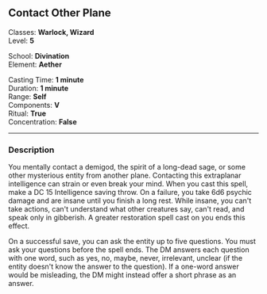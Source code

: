 ## Contact Other Plane

Classes: **Warlock, Wizard**  
Level: **5**  

School: **Divination**  
Element: **Aether**  

Casting Time: **1 minute**  
Duration: **1 minute**  
Range: **Self**  
Components: **V**  
Ritual: **True**  
Concentration: **False**  

------

### Description

You mentally contact a demigod, the spirit of a long-dead sage, or some other mysterious entity from another plane. Contacting this extraplanar intelligence can strain or even break your mind. When you cast this spell, make a DC 15 Intelligence saving throw. On a failure, you take 6d6 psychic damage and are insane until you finish a long rest. While insane, you can't take actions, can't understand what other creatures say, can't read, and speak only in gibberish. A greater restoration spell cast on you ends this effect.

On a successful save, you can ask the entity up to five questions. You must ask your questions before the spell ends. The DM answers each question with one word, such as yes, no, maybe, never, irrelevant, unclear (if the entity doesn't know the answer to the question). If a one-word answer would be misleading, the DM might instead offer a short phrase as an answer.

